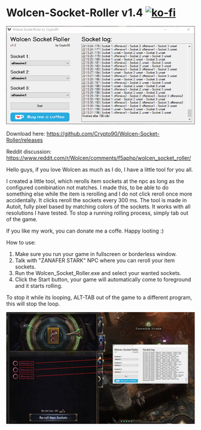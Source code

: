 # Wolcen-Socket-Roller v1.4 [![ko-fi](https://www.ko-fi.com/img/githubbutton_sm.svg)](https://ko-fi.com/K3K314GUP)

![Image of Yaktocat](https://raw.githubusercontent.com/Crypto90/Wolcen-Socket-Roller/master/screenshot_1.4.png)



Download here: https://github.com/Crypto90/Wolcen-Socket-Roller/releases

Reddit discussion: https://www.reddit.com/r/Wolcen/comments/f5aphp/wolcen_socket_roller/
<script type='text/javascript' src='https://ko-fi.com/widgets/widget_2.js'></script><script type='text/javascript'>kofiwidget2.init('Support Me on Ko-fi', '#29abe0', 'K3K314GUP');kofiwidget2.draw();</script> 


Hello guys, if you love Wolcen as much as I do, I have a little tool for you all.

I created a little tool, which rerolls item sockets at the npc as long as the configured combination not matches. I made this, to be able to do something else while the item is rerolling and I do not click reroll once more accidentally. It clicks reroll the sockets every 300 ms. The tool is made in Autoit, fully pixel based by matching colors of the sockets. It works with all resolutions I have tested. To stop a running rolling process, simply tab out of the game.

If you like my work, you can donate me a coffe. Happy looting :)


How to use:
1. Make sure you run your game in fullscreen or borderless window.
2. Talk with "ZANAFER STARK" NPC where you can reroll your item sockets.
3. Run the Wolcen_Socket_Roller.exe and select your wanted sockets.
4. Click the Start button, your game will automatically come to foreground and it starts rolling.

To stop it while its looping, ALT-TAB out of the game to a different program, this will stop the loop.

![Image of Yaktocat](https://raw.githubusercontent.com/Crypto90/Wolcen-Socket-Roller/master/screenshot_1.4_ingame.jpg)
